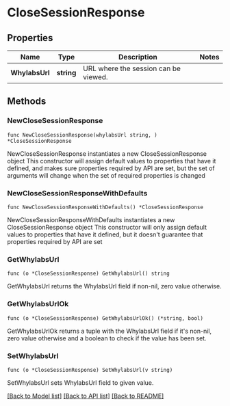 # CloseSessionResponse

## Properties

Name | Type | Description | Notes
------------ | ------------- | ------------- | -------------
**WhylabsUrl** | **string** | URL where the session can be viewed. | 

## Methods

### NewCloseSessionResponse

`func NewCloseSessionResponse(whylabsUrl string, ) *CloseSessionResponse`

NewCloseSessionResponse instantiates a new CloseSessionResponse object
This constructor will assign default values to properties that have it defined,
and makes sure properties required by API are set, but the set of arguments
will change when the set of required properties is changed

### NewCloseSessionResponseWithDefaults

`func NewCloseSessionResponseWithDefaults() *CloseSessionResponse`

NewCloseSessionResponseWithDefaults instantiates a new CloseSessionResponse object
This constructor will only assign default values to properties that have it defined,
but it doesn't guarantee that properties required by API are set

### GetWhylabsUrl

`func (o *CloseSessionResponse) GetWhylabsUrl() string`

GetWhylabsUrl returns the WhylabsUrl field if non-nil, zero value otherwise.

### GetWhylabsUrlOk

`func (o *CloseSessionResponse) GetWhylabsUrlOk() (*string, bool)`

GetWhylabsUrlOk returns a tuple with the WhylabsUrl field if it's non-nil, zero value otherwise
and a boolean to check if the value has been set.

### SetWhylabsUrl

`func (o *CloseSessionResponse) SetWhylabsUrl(v string)`

SetWhylabsUrl sets WhylabsUrl field to given value.



[[Back to Model list]](../README.md#documentation-for-models) [[Back to API list]](../README.md#documentation-for-api-endpoints) [[Back to README]](../README.md)



